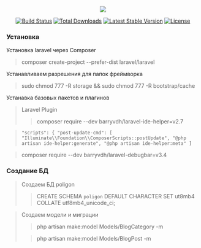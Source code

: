 <p align="center"><img src="https://laravel.com/assets/img/components/logo-laravel.svg"></p>

<p align="center">
<a href="https://travis-ci.org/laravel/framework"><img src="https://travis-ci.org/laravel/framework.svg" alt="Build Status"></a>
<a href="https://packagist.org/packages/laravel/framework"><img src="https://poser.pugx.org/laravel/framework/d/total.svg" alt="Total Downloads"></a>
<a href="https://packagist.org/packages/laravel/framework"><img src="https://poser.pugx.org/laravel/framework/v/stable.svg" alt="Latest Stable Version"></a>
<a href="https://packagist.org/packages/laravel/framework"><img src="https://poser.pugx.org/laravel/framework/license.svg" alt="License"></a>
</p>

### Установка

Установка laravel через Composer
> composer create-project --prefer-dist laravel/laravel

Устанавливаем разрешения для папок фреймворка
> sudo chmod 777 -R storage && sudo chmod 777 -R bootstrap/cache

Устанавка базовых пакетов и плагинов
> Laravel Plugin
>> composer require --dev barryvdh/laravel-ide-helper=v2.7

> `"scripts": {
"post-update-cmd": [
"Illuminate\\Foundation\\ComposerScripts::postUpdate",
"@php artisan ide-helper:generate",
"@php artisan ide-helper:meta"
]`

> composer require --dev barryvdh/laravel-debugbar=v3.4

### Создание БД

> Создаем БД poligon
>> CREATE SCHEMA `poligon` DEFAULT CHARACTER SET ut8mb4 COLLATE utf8mb4_unicode_ci;

> Создаем модели и миграции
>> php artisan make:model Models/BlogCategory -m
> 
>> php artisan make:model Models/BlogPost -m
